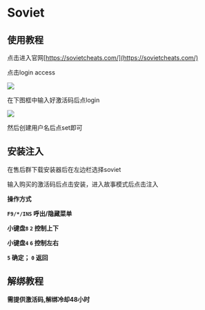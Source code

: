 # Soviet

## 使用教程

点击进入官网[https://sovietcheats.com/](https://sovietcheats.com/)

点击login access

![](../../.gitbook/assets/\_XCK524]F2S\(WA07@MH5}V6.png)

在下图框中输入好激活码后点login

![](../../.gitbook/assets/ZYYJGAH944}UXTAQ\(YI2CIV.png)

然后创建用户名后点set即可

## 安装注入

在售后群下载安装器后在左边栏选择soviet

输入购买的激活码后点击安装，进入故事模式后点击注入

**操作方式**

**`F9/*/INS` 呼出/隐藏菜单**

**小键盘`8`  `2` 控制上下**

**小键盘`4`  `6` 控制左右**

**`5` 确定； `0` 返回**

## 解绑教程

**需提供激活码,解绑冷却48小时**
